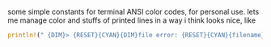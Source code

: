 

some simple constants for terminal ANSI color codes, for personal use. lets me manage color and stuffs of printed lines in a way i think looks nice, like

```rust
println!(" {DIM}> {RESET}{CYAN}{DIM}file error: {RESET}{CYAN}{filename}");
```